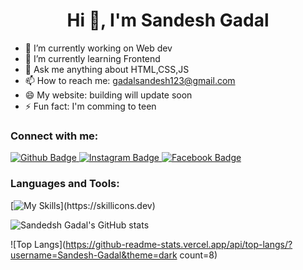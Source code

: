  <h1 align="center">Hi 👋, I'm Sandesh Gadal</h1>

- 🔭 I’m currently working on Web dev 
- 🌱 I’m currently learning Frontend
- 💬 Ask me anything about HTML,CSS,JS 
- 📫 How to reach me: gadalsandesh123@gmail.com
- 😄 My website: building will update soon
- ⚡ Fun fact: I'm comming to teen
  
### Connect with me:
<div id="badges">
  <a href="https://github.com/Sandesh-Gadal">
    <img src="https://img.shields.io/badge/Github-white?style=for-the-badge&logo=Github&logoColor=black" alt="Github Badge"/>
  </a>
 
  </a>
   <a href="https://www.instagram.com/gadal.sandesh/">
    <img src="https://img.shields.io/badge/Instagram-purple?style=for-the-badge&logo=instagram&logoColor=white" alt="Instagram Badge"/>
  </a>
   <a href="https://www.facebook.com/sandesh.gadal.79/">
    <img src="https://img.shields.io/badge/Facebook-blue?style=for-the-badge&logo=facebook&logoColor=white" alt="Facebook Badge"/>
  </a>

  </a>
</div>

### Languages and Tools:
[![My Skills](https://skillicons.dev/icons?i=c,cs,cpp,dotnet,java,html,css,js,github,git,vscode,visualstudio,figma,)](https://skillicons.dev)

![Sandedsh Gadal's GitHub stats](https://github-readme-stats.vercel.app/api?username=Sandesh-Gadal&show_icons=true&theme=dark)

![Top Langs](https://github-readme-stats.vercel.app/api/top-langs/?username=Sandesh-Gadal&theme=dark count=8)


<br>

